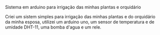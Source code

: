 Sistema em arduino para irrigação das minhas plantas e orquidário

Criei um sistem simples para irrigação das minhas plantas e do orquidário da minha esposa, utilizei um arduino uno, um sensor de temperatura e de umidade DHT-11, uma bomba d'agua e um rele.